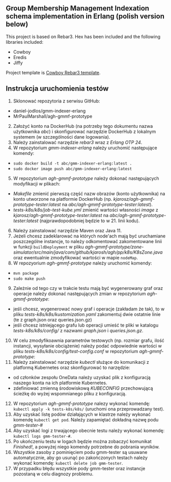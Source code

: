 ## Group Membership Management Indexation schema implementation in Erlang (polish version below)

This project is based on Rebar3. Hex has been included and the following libraries included:
- Cowboy
- Eredis
- Jiffy

Project template is [Cowboy Rebar3 template](https://github.com/sfinnie/rebar3_cowboy).


## Instrukcja uruchomienia testów

1. Sklonować repozytoria z serwisu GitHub: 
  * daniel-jodlos/gmm-indexer-erlang
  * MrPaulMarshall/agh-gmmf-prototype

2. Założyć konto na DockerHub (na potrzeby tego dokumentu nazwa użytkownika *abc*) i skonfigurować narzędzie DockerHub z lokalnym systemem (w szczególności dane logowania).
3. Należy zainstalować narzędzie *rebar3* wraz z *Erlang OTP 24*. 
4. W repozytorium *gmm-indexer-erlang* należy uruchomić następujące komendy:
  * `sudo docker build -t abc/gmm-indexer-erlang:latest .`
  * `sudo docker image push abc/gmm-indexer-erlang:latest`
5. W repozytorium *agh-gmmf-prototype* należy dokonać następujących modyfikacji w plikach:
  * *Makefile* zmienić pierwszą część nazw obrazów (konto użytkownika) na konto utworzone na platformie DockerHub (np. *kjarosz/agh-gmmf-prototype-tester:latest* na *abc/agh-gmmf-prototype-tester:latest*).
  * *tests-k8s/k8s/job-test-kube.yml* zmienić wartości własności *image* z *kjarosz/agh-gmmf-prototype-tester:latest* na *abc/agh-gmmf-prototype-tester:latest* (najprawdopodobniej będzie to w 21. linii kodu).
6. Należy zainstalować narzędzie Maven oraz Java 11.
7. Jeżeli chcesz zadeklarować na których node'ach mają być uruchamiane poszczególne instancje, to należy odkomentować zakomentowane linii w funkcji `buildDeployment` w pliku *agh-gmmf-prototype/zone-simulator/src/main/java/com/github/kjarosh/agh/pp/k8s/K8sZone.java* oraz ewentualnie zmodyfikować wartości w mapie `nodeMap`.
8. W repozyorium *agh-gmmf-prototype* należy uruchomić komendy:
  * `mvn package`
  * `sudo make push`
9. Zależnie od tego czy w trakcie testu mają być wygenerowany graf oraz operacje należy dokonać następujących zmian w repozytorium *agh-gmmf-prototype*:
  * jeśli chcesz, wygenerować nowy graf i operacje (zakładam że tak), to w pliku *tests-k8s/k8s/kustomization.yaml* zakomentuj dwie ostatnie linie (te z graph.json oraz queries.json.gz)
  * jeśli chcesz istniejącego grafu lub operacji umieść te pliki w katalogu *tests-k8s/k8s/config/* z nazwami *graph.json* i *queries.json.gz*.
10. W celu zmodyfikoawnia parametrów testowych (np. rozmiar grafu, ilość instancji, wysyłanie obciążenie) należy podać odpowiednie wartości w pliku *tests-k8s/k8s/config/test-config.conf* w repozytorium *agh-gmmf-prototype*:
11. Należy zainstalować narzędzie *kubectl* służące do komunikacji z platformą Kubernetes oraz skonfigurować to narzędzie:
  * od członków zespołu OneData należy uzyskać plik z konfiguracją naszego konta na ich platformie Kubernetes.
  * zdefiniować zmienną środowiskową *KUBECONFIG* przechowującą ścieżkę do wyżej wspomnianego pliku z konfiguracją.
12. W repozytorium *agh-gmmf-prototype* nalezy wykonać komendę: `kubectl apply -k tests-k8s/k8s/` (uruchomi ona przeprowadzany test).
13. Aby uzyskać listę podów działających w klastrze należy wykonać komendę `kubectl get pod`. Należy zapamiętać dokładną nazwę podu *gmm-tester-#*
14. Aby uzyskać logi z trwającego obecnie testu należy wykonać komendę: `kubectl logs gmm-tester-#`.
15. Po ukończeniu testu w logach będzie można zobaczyć komunikat *Finished!*, a powyżej niego komendy potrzebne do pobrania wyników.
16. Wszystkie zasoby z pominięciem podu gmm-tester są usuwane automatycznie, aby go usunąć po zakończonych testach należy wykonać komendę: `kubectl delete job gmm-tester`.
17. W przypadku błędu wszystkie pody gmm-tester oraz instancje pozostaną w celu diagnozy problemu.



